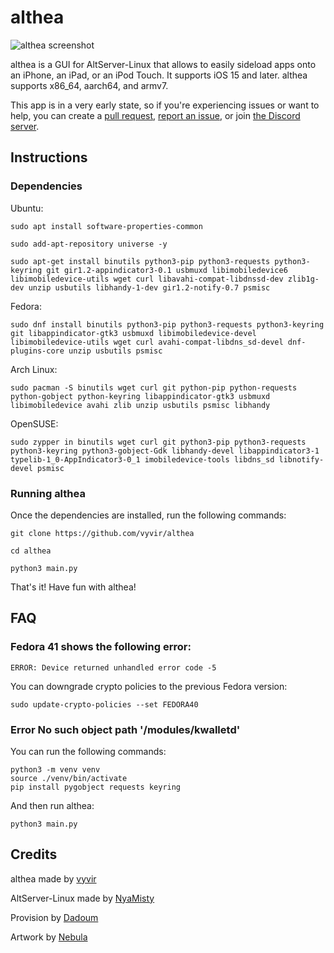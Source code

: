 # althea
<img src="https://github.com/vyvir/althea/blob/main/resources/screenshot.png" alt="althea screenshot">

althea is a GUI for AltServer-Linux that allows to easily sideload apps onto an iPhone, an iPad, or an iPod Touch. It supports iOS 15 and later. althea supports x86_64, aarch64, and armv7.

This app is in a very early state, so if you're experiencing issues or want to help, you can create a [pull request](https://github.com/vyvir/althea/pulls), [report an issue](https://github.com/vyvir/althea/issues), or join [the Discord server](https://discord.gg/DZwRbyXq5Z).

## Instructions

### Dependencies

Ubuntu:
```
sudo apt install software-properties-common
```

```
sudo add-apt-repository universe -y
```

```
sudo apt-get install binutils python3-pip python3-requests python3-keyring git gir1.2-appindicator3-0.1 usbmuxd libimobiledevice6 libimobiledevice-utils wget curl libavahi-compat-libdnssd-dev zlib1g-dev unzip usbutils libhandy-1-dev gir1.2-notify-0.7 psmisc
```

Fedora:
```
sudo dnf install binutils python3-pip python3-requests python3-keyring git libappindicator-gtk3 usbmuxd libimobiledevice-devel libimobiledevice-utils wget curl avahi-compat-libdns_sd-devel dnf-plugins-core unzip usbutils psmisc
```
Arch Linux:
```
sudo pacman -S binutils wget curl git python-pip python-requests python-gobject python-keyring libappindicator-gtk3 usbmuxd libimobiledevice avahi zlib unzip usbutils psmisc libhandy
```

OpenSUSE:
```
sudo zypper in binutils wget curl git python3-pip python3-requests python3-keyring python3-gobject-Gdk libhandy-devel libappindicator3-1 typelib-1_0-AppIndicator3-0_1 imobiledevice-tools libdns_sd libnotify-devel psmisc
```

### Running althea

Once the dependencies are installed, run the following commands:
```
git clone https://github.com/vyvir/althea
```

```
cd althea
```

```
python3 main.py
```

That's it! Have fun with althea!

## FAQ

### <b>Fedora 41 shows the following error:</b>

`ERROR: Device returned unhandled error code -5`

You can downgrade crypto policies to the previous Fedora version:

`sudo update-crypto-policies --set FEDORA40`

### <b>Error No such object path '/modules/kwalletd'</b>

You can run the following commands:

```
python3 -m venv venv
source ./venv/bin/activate
pip install pygobject requests keyring
```

And then run althea:

```
python3 main.py
```  

## Credits

althea made by [vyvir](https://github.com/vyvir)

AltServer-Linux made by [NyaMisty](https://github.com/NyaMisty)

Provision by [Dadoum](https://github.com/Dadoum)

Artwork by [Nebula](https://github.com/itsnebulalol)
